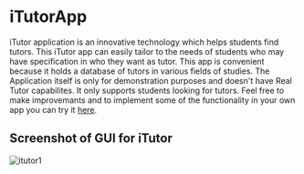 # iTutorApp
iTutor application is an innovative technology which helps students find tutors. This iTutor app can  easily tailor to the needs of students who may have specification in who they want as tutor. This app  is convenient because it holds a database of tutors in various fields of studies. The Application itself is only for demonstration purposes and doesn't have Real Tutor capabilites. It only supports students looking for tutors. Feel free to make improvemants and to implement some of the functionality in your own app you can try it [here](https://appetize.io/app/dyu9dgrr75tgv6e0b8d6zg8yyw).

## Screenshot of GUI for iTutor
![itutor1](https://user-images.githubusercontent.com/43787912/56594138-35bc6a00-65e4-11e9-9f63-d07069452fc4.jpg)
